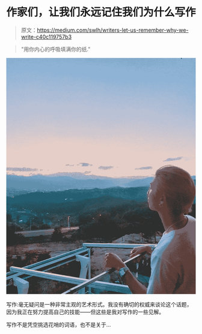 # 作家们，让我们永远记住我们为什么写作

> 原文：<https://medium.com/swlh/writers-let-us-remember-why-we-write-c40c119757b3>

> "用你内心的呼吸填满你的纸."

![](img/72138c794ef3bd0fe8812a82f6da1e08.png)

写作:毫无疑问是一种非常主观的艺术形式。我没有确切的权威来谈论这个话题，因为我正在努力提高自己的技能——但这些是我对写作的一些见解。

写作不是凭空挑选花哨的词语，也不是关于…